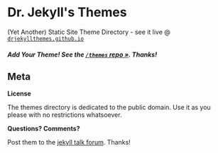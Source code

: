 # Dr. Jekyll's Themes

(Yet Another) Static Site Theme Directory - see it live @ [`drjekyllthemes.github.io`](http://drjekyllthemes.github.io)



#### _Add Your Theme! See the [`/themes` repo »](https://github.com/drjekyllthemes/themes). Thanks!_



## Meta

**License**

The themes directory is dedicated to the public domain.
Use it as you please with no restrictions whatsoever.

**Questions? Comments?**

Post them to the [jekyll talk forum](https://talk.jekyllrb.com). Thanks!

